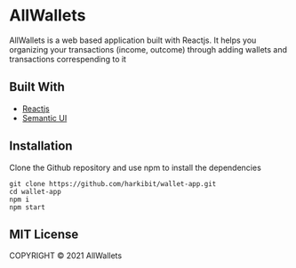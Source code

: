 # AllWallets

AllWallets is a web based application built with Reactjs. It helps you organizing your transactions (income, outcome) through adding wallets and transactions correspending to it

## Built With
- [Reactjs](https://reactjs.org/)
- [Semantic UI](https://react.semantic-ui.com/)

## Installation

Clone the Github repository and use npm to install the dependencies

```
git clone https://github.com/harkibit/wallet-app.git
cd wallet-app
npm i
npm start
```

## MIT License

COPYRIGHT © 2021 AllWallets
